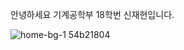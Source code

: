 안녕하세요
기계공학부 18학번 신재현입니다.

![home-bg-1 54b21804](https://user-images.githubusercontent.com/101272544/157808439-ea083a12-fedc-4366-8a1a-863e1147d6ba.png)